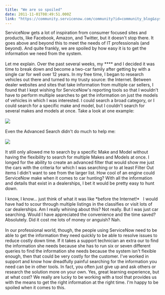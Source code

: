 ```yaml
---
title: "We are so spoiled"
date: 2011-11-01T08:49:51.000Z
link: "https://community.servicenow.com/community?id=community_blog&sys_id=26cca265dbd0dbc01dcaf3231f961935"
---
```

<p>ServiceNow gets a lot of inspiration from consumer focused sites and products, like Facebook, Amazon, and Twitter, but it doesn't stop there. It goes above and beyond this to meet the needs of IT professionals (and beyond). And quite frankly, we are spoiled by how easy it is to get the information we need from the system.<br/><br/>Let me explain. Over the past several weeks, my **** and I decided it was time to break down and become a two-car family after getting by with a single car for well over 12 years. In my free time, I began to research vehicles out there and turned to my trusty source: the Internet. Between dealer websites and sites that take information from multiple car sellers, I found that I kept wishing for ServiceNow's reporting tools so that I wouldn't have to perform multiple searches to get the information on just the models of vehicles in which I was interested. I could search a broad category, or I could search for a specific make and model, but I couldn't search for several makes and models at once. Take a look at one example:<br/><br/><a href="https://img.skitch.com/20111101-xujnscsewe84t4uh1yu71px7ng.png"><img src="https://img.skitch.com/20111101-xujnscsewe84t4uh1yu71px7ng.png"/></a><br/><br/>Even the Advanced Search didn't do much to help me: <br/><br/><a href="https://img.skitch.com/20111101-exs1dc69ud481qwir6t2u5isk7.png"><img src="https://img.skitch.com/20111101-exs1dc69ud481qwir6t2u5isk7.png"/></a><br/><br/>It still only allowed me to search by a specific Make and Model without having the flexibility to search for multiple Makes and Models at once. I longed for the ability to create an advanced filter that would show me just the cars with the criteria for which I was searching or to at least Filter Out items I didn't want to see from the larger list. How cool of an engine could ServiceNow make when it comes to car hunting? With all the information and details that exist in a dealerships, I bet it would be pretty easy to hunt down.<br/><br/>I know, I know... just think of what it was like *before the Internet!*   I would have had to scour through multiple listings in the classifies or visit lots of car dealerships. Am I really whining about this? Not really. But I was just car searching. Would I have appreciated the convenience and the time saved? Absolutely. Did it cost me lots of money or anguish? Nah.<br/><br/>In our professional world, though, the people using ServiceNow need to be able to get the information they need quickly to be able to resolve issues to reduce costly down time. If it takes a support technician an extra our to find the information she needs because she has to run six or seven different queries to find the information she needs because the system isn't flexible enough, then that could be very costly for the customer. I've worked in support and know how dreadfully painful searching for the information you need can be in other tools. In fact, you often just give up and ask others or research the solution more on your own. Yes, great learning experience, but at what cost? We really are lucky to be working with a tool that provides us with the means to get the right information at the right time. I'm happy to be spoiled when it comes to this.</p>